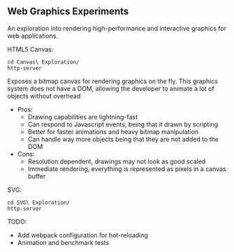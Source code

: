 ## Web Graphics Experiments

An exploration into rendering high-performance and interactive graphics for web applications.

HTML5 Canvas:

```
cd Canvas\ Exploration/
http-server
```

Exposes a bitmap canvas for rendering graphics on the fly.
This graphics system does not have a DOM, allowing the developer to animate a lot of objects without overhead

* Pros:
  * Drawing capabilities are lightning-fast
  * Can respond to Javascript events, being that it drawn by scripting
  * Better for faster animations and heavy bitmap manipulation
  * Can handle way more objects being that they are not added to the DOM
* Cons:
  * Resolution dependent, drawings may not look as good scaled
  * Immediate rendering, everything is represented as pixels in a canvas buffer

SVG:

```
cd SVG\ Exploration/
http-server
```

TODO:

* Add webpack configuration for hot-reloading
* Animation and benchmark tests

